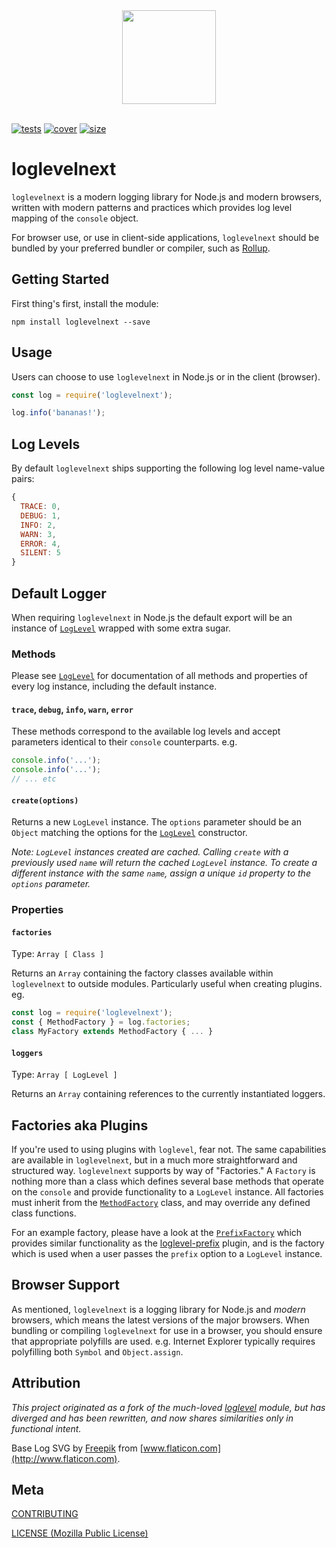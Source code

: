 [tests]: 	https://img.shields.io/circleci/project/github/shellscape/postcss-less.svg
[tests-url]: https://circleci.com/gh/shellscape/postcss-less

[cover]: https://codecov.io/gh/shellscape/postcss-less/branch/master/graph/badge.svg
[cover-url]: https://codecov.io/gh/shellscape/postcss-less

[size]: https://packagephobia.now.sh/badge?p=postcss-less
[size-url]: https://packagephobia.now.sh/result?p=postcss-less

[loglevel]: https://githhub.com/pimterry/loglevel
[loglevelpre]: https://github.com/kutuluk/loglevel-plugin-prefix
[methodFactory]: lib/MethodFactory.js
[prefixFactory]: factory/PrefixFactory.js

<div align="center">
  <img width="150" height="150" src="http://shellscape.org/assets/images/external/loglevelnext-icon.svg">
</div>
&nbsp;  

[![tests][tests]][tests-url]
[![cover][cover]][cover-url]
[![size][size]][size-url]

# loglevelnext

`loglevelnext` is a modern logging library for Node.js and modern browsers, written with modern patterns and practices which provides log level mapping of the `console` object.

For browser use, or use in client-side applications, `loglevelnext` should be bundled by your preferred bundler or compiler, such as [Rollup](https://rollupjs.org).

## Getting Started

First thing's first, install the module:

```console
npm install loglevelnext --save
```

## Usage

Users can choose to use `loglevelnext` in Node.js or in the client (browser).

```js
const log = require('loglevelnext');

log.info('bananas!');
```

## Log Levels

By default `loglevelnext` ships supporting the following log level name-value
pairs:

```js
{
  TRACE: 0,
  DEBUG: 1,
  INFO: 2,
  WARN: 3,
  ERROR: 4,
  SILENT: 5
}
```

## Default Logger

When requiring `loglevelnext` in Node.js the default export will be an instance of [`LogLevel`](docs/LogLevel.md) wrapped with some extra sugar.

### Methods

Please see [`LogLevel`](docs/LogLevel.md) for documentation of all methods and properties of every log instance, including the default instance.

#### `trace`, `debug`, `info`, `warn`, `error`

These methods correspond to the available log levels and accept parameters identical to their `console` counterparts. e.g.

```js
console.info('...');
console.info('...');
// ... etc
```

#### `create(options)`

Returns a new `LogLevel` instance. The `options` parameter should be an `Object` matching the options for the [`LogLevel`](docs/LogLevel.md) constructor.

_Note: `LogLevel` instances created are cached. Calling `create` with a previously used `name` will return the cached `LogLevel` instance. To create a different instance with the same `name`, assign a unique `id` property to the `options` parameter._

### Properties

#### `factories`

Type: `Array [ Class ]`

Returns an `Array` containing the factory classes available within `loglevelnext`
to outside modules. Particularly useful when creating plugins. eg.

```js
const log = require('loglevelnext');
const { MethodFactory } = log.factories;
class MyFactory extends MethodFactory { ... }
```

#### `loggers`

Type: `Array [ LogLevel ]`

Returns an `Array` containing references to the currently instantiated loggers.

## Factories aka Plugins

If you're used to using plugins with `loglevel`, fear not. The same capabilities
are available in `loglevelnext`, but in a much more straightforward and structured
way. `loglevelnext` supports by way of "Factories." A `Factory` is nothing more
than a class which defines several base methods that operate on the `console`
and provide functionality to a `LogLevel` instance. All factories must inherit from the
[`MethodFactory`][methodFactory] class, and may override any defined class functions.

For an example factory, please have a look at the [`PrefixFactory`][prefixFactory]
which provides similar functionality as the [loglevel-prefix](loglevelpre) plugin,
and is the factory which is used when a user passes the `prefix` option to a
`LogLevel` instance.

## Browser Support

As mentioned, `loglevelnext` is a logging library for Node.js and _modern_ browsers, which means the latest versions of the major browsers. When bundling or compiling `loglevelnext` for use in a browser, you should ensure that appropriate polyfills are used. e.g. Internet Explorer typically requires polyfilling both `Symbol` and `Object.assign`.

## Attribution

_This project originated as a fork of the much-loved [loglevel](loglevel) module, but has diverged and has been rewritten, and now shares similarities only in functional intent._

Base Log SVG by [Freepik](http://www.freepik.com/) from [www.flaticon.com](http://www.flaticon.com).

## Meta

[CONTRIBUTING](./.github/CONTRIBUTING)

[LICENSE (Mozilla Public License)](./LICENSE)